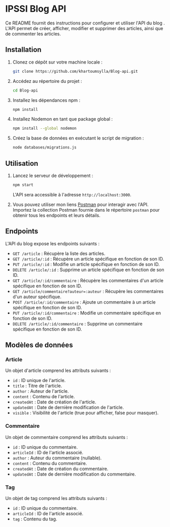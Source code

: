 # IPSSI Blog API

Ce README fournit des instructions pour configurer et utiliser l'API du blog . L'API permet de créer, afficher, modifier et supprimer des articles, ainsi que de commenter les articles.

## Installation

1. Clonez ce dépôt sur votre machine locale :

   ```bash
   git clone https://github.com/khartoumsylla/Blog-api.git
   ```

2. Accédez au répertoire du projet :

   ```bash
   cd Blog-api
   ```

3. Installez les dépendances npm :

   ```bash
   npm install
   ```

4. Installez Nodemon en tant que package global :

   ```bash
   npm install --global nodemon
   ```

5. Créez la base de données en exécutant le script de migration :

   ```bash
   node databases/migrations.js
   ```

## Utilisation

1. Lancez le serveur de développement :

   ```bash
   npm start
   ```

   L'API sera accessible à l'adresse `http://localhost:3000`.

2. Vous pouvez utiliser mon liens [Postman]([https://www.postman.com/downloads/](https://app.getpostman.com/join-team?invite_code=f81473028c1b55f469f3cddc1a5f2cb2&target_code=3593a5ead6e43790b897cb87cfb8055e)) pour interagir avec l'API. Importez la collection Postman fournie dans le répertoire `postman` pour obtenir tous les endpoints et leurs détails.

## Endpoints

L'API du blog expose les endpoints suivants :

- `GET /article` : Récupère la liste des articles.
- `GET /article/:id` : Récupère un article spécifique en fonction de son ID.
- `PUT /article/:id` : Modifie un article spécifique en fonction de son ID.
- `DELETE /article/:id` : Supprime un article spécifique en fonction de son ID.
- `GET /article/:id/commentaire` : Récupère les commentaires d'un article spécifique en fonction de son ID.
- `GET /article/commentaire?auteur=:auteur` : Récupère les commentaires d'un auteur spécifique.
- `POST /article/:id/commentaire` : Ajoute un commentaire à un article spécifique en fonction de son ID.
- `PUT /article/:id/commentaire` : Modifie un commentaire spécifique en fonction de son ID.
- `DELETE /article/:id/commentaire` : Supprime un commentaire spécifique en fonction de son ID.

## Modèles de données

### Article

Un objet d'article comprend les attributs suivants :

- `id` : ID unique de l'article.
- `title` : Titre de l'article.
- `author` : Auteur de l'article.
- `content` : Contenu de l'article.
- `createdAt` : Date de création de l'article.
- `updatedAt` : Date de dernière modification de l'article.
- `visible` : Visibilité de l'article (true pour afficher, false pour masquer).

### Commentaire

Un objet de commentaire comprend les attributs suivants :

- `id` : ID unique du commentaire.
- `articleId` : ID de l'article associé.
- `author` : Auteur du commentaire (nullable).
- `content` : Contenu du commentaire.
- `createdAt` : Date de création du commentaire.
- `updatedAt` : Date de dernière modification du commentaire.

### Tag

Un objet de tag comprend les attributs suivants :

- `id` : ID unique du commentaire.
- `articleId` : ID de l'article associé.
- `tag` : Contenu du tag.



